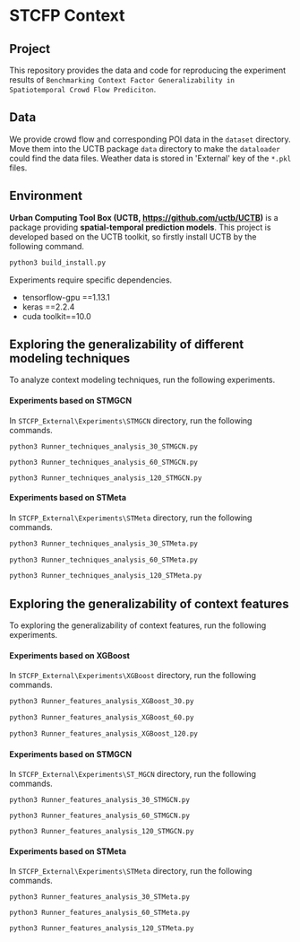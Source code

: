 # STCFP Context

## Project

This repository provides the data and code for reproducing the experiment results of `Benchmarking Context Factor Generalizability in Spatiotemporal Crowd Flow Prediciton`.

## Data

We provide crowd flow and corresponding POI data in the `dataset` directory. Move them into the UCTB package `data` directory to make the `dataloader` could find the data files. Weather data is stored in 'External' key of the `*.pkl` files.

## Environment

**Urban Computing Tool Box (UCTB, https://github.com/uctb/UCTB)** is a package providing **spatial-temporal prediction models**. This project is developed based on the UCTB toolkit, so firstly install UCTB by the following command.

```bash
python3 build_install.py
```

Experiments require specific dependencies.

* tensorflow-gpu ==1.13.1
* keras ==2.2.4
* cuda toolkit==10.0

## Exploring the generalizability of different modeling techniques

To analyze context modeling techniques, run the following experiments.

#### Experiments based on STMGCN

In `STCFP_External\Experiments\STMGCN` directory, run the following commands.

```
python3 Runner_techniques_analysis_30_STMGCN.py

python3 Runner_techniques_analysis_60_STMGCN.py

python3 Runner_techniques_analysis_120_STMGCN.py
```

#### Experiments based on STMeta

In `STCFP_External\Experiments\STMeta` directory, run the following commands.

```bash
python3 Runner_techniques_analysis_30_STMeta.py

python3 Runner_techniques_analysis_60_STMeta.py

python3 Runner_techniques_analysis_120_STMeta.py
```

## Exploring the generalizability of context features

To exploring the generalizability of context features, run the following experiments.

#### Experiments based on XGBoost

In `STCFP_External\Experiments\XGBoost` directory, run the following commands.

```bash
python3 Runner_features_analysis_XGBoost_30.py

python3 Runner_features_analysis_XGBoost_60.py

python3 Runner_features_analysis_XGBoost_120.py
```

#### Experiments based on STMGCN

In `STCFP_External\Experiments\ST_MGCN` directory, run the following commands.

```
python3 Runner_features_analysis_30_STMGCN.py

python3 Runner_features_analysis_60_STMGCN.py

python3 Runner_features_analysis_120_STMGCN.py
```

#### Experiments based on STMeta

In `STCFP_External\Experiments\STMeta` directory, run the following commands.

```
python3 Runner_features_analysis_30_STMeta.py

python3 Runner_features_analysis_60_STMeta.py

python3 Runner_features_analysis_120_STMeta.py
```
